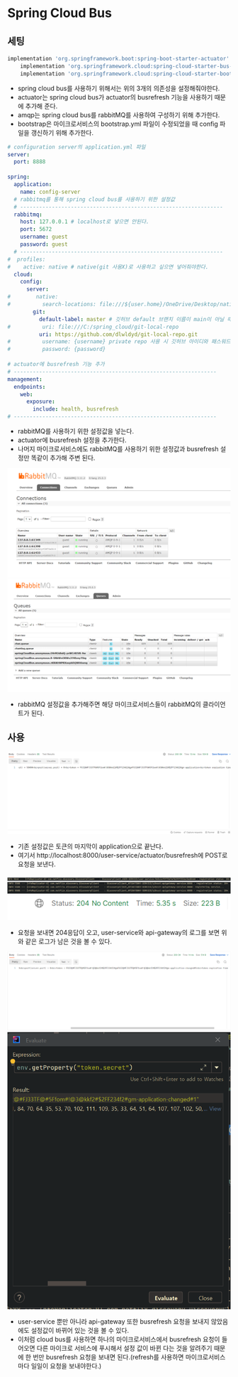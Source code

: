 # Spring Cloud Bus
## 세팅
```gradle
implementation 'org.springframework.boot:spring-boot-starter-actuator'
	implementation 'org.springframework.cloud:spring-cloud-starter-bus-amqp'
	implementation 'org.springframework.cloud:spring-cloud-starter-bootstrap'
```
* spring cloud bus를 사용하기 위해서는 위의 3개의 의존성을 설정해줘야한다.
* actuator는 spring cloud bus가 actuator의 busrefresh 기능을 사용하기 때문에 추가해 준다.
* amqp는 spring cloud bus를 rabbitMQ를 사용하여 구성하기 위해 추가한다.
* bootstrap은 마이크로서비스의 bootstrap.yml 파일이 수정되었을 때 config 파일을 갱신하기 위해 추가한다.
```yml
# configuration server의 application.yml 파일
server:
  port: 8888

spring:
  application:
    name: config-server
  # rabbitmq를 통해 spring cloud bus를 사용하기 위한 설정값
  # ----------------------------------------------------------------
  rabbitmq:
    host: 127.0.0.1 # localhost로 넣으면 안된다.
    port: 5672
    username: guest
    password: guest
  # ---------------------------------------------------------------- 
#  profiles:
#    active: native # native(git 사용X)로 사용하고 싶으면 넣어줘야한다.
  cloud:
    config:
      server:
#        native:
#          search-locations: file:///${user.home}/OneDrive/Desktop/native-file-repo # 깃으로 관리 안해도됨
        git:
          default-label: master # 깃허브 default 브랜치 이름이 main이 아닐 때 적어주자
#          uri: file:///C:/spring_cloud/git-local-repo
          uri: https://github.com/dlwldyd/git-local-repo.git
#          username: {username} private repo 사용 시 깃허브 아이디와 패스워드를 넣어줘야한다.
#          password: {password}

# actuator에 busrefresh 기능 추가
# ----------------------------------------------------------------
management:
  endpoints:
    web:
      exposure:
        include: health, busrefresh
# ----------------------------------------------------------------        
```
* rabbitMQ를 사용하기 위한 설정값을 넣는다.
* actuator에 busrefresh 설정을 추가한다.
* 나머지 마이크로서비스에도 rabbitMQ를 사용하기 위한 설정값과 busrefresh 설정만 똑같이 추가해 주변 된다.
<img src="../img/rabbitmq-connection.png"/>
<img src="../img/rabbitmq-queue.png"/>

* rabbitMQ 설정값을 추가해주면 해당 마이크로서비스들이 rabbitMQ의 클라이언트가 된다.
## 사용
<img src="../img/user-service-secret-prechanged.png"/>

* 기존 설정값은 토큰의 마지막이 application으로 끝난다.
* 여기서 http://localhost:8000/user-service/actuator/busrefresh에 POST로 요청을 보낸다.

<img src="../img/user-serivce-refresh.png"/>
<img src="../img/api-gateway-refresh.png"/>
<img src="../img/bus-refresh.png"/>

* 요청을 보내면 204응답이 오고, user-service와 api-gateway의 로그를 보면 위와 같은 로그가 남은 것을 볼 수 있다.

<img src="../img/user-service-secret-changed.png"/>
<img src="../img/api-gateway-secret.png"/>

* user-service 뿐만 아니라 api-gateway 또한 busrefresh 요청을 보내지 않았음에도 설정값이 바뀌어 있는 것을 볼 수 있다.
* 이처럼 cloud bus를 사용하면 하나의 마이크로서비스에서 busrefresh 요청이 들어오면 다른 마이크로 서비스에 푸시해서 설정 값이 바뀐 다는 것을 알려주기 때문에 한 번만 busrefresh 요청을 보내면 된다.(refresh를 사용하면 마이크로서비스마다 일일이 요청을 보내야한다.)